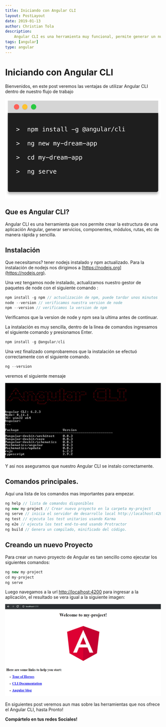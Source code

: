```yaml
---
title: Iniciando con Angular CLI
layout: PostLayout
date: 2019-01-13
author: Christian Tola
description:
    Angular CLI es una herramienta muy funcional, permite generar un nuevo proyecto y optimizar nuestro flujo de trabajo con angular, una herramienta muy necesaria para el desarrollo web usando angular.
tags: [angular]
type: angular
---
```


# Iniciando con Angular CLI

<Info />

Bienvenidos, en este post veremos las ventajas de utilizar Angular CLI dentro de nuestro flujo de trabajo

![Angular CLI comandos](./images/iniciando-con-angular-cli/cli-logo.svg)

## Que es Angular CLI?

Angular CLI es una herramienta que nos permite crear la estructura de una aplicación Angular, generar servicios, componentes, módulos, rutas, etc de manera rápida y sencilla.

## Instalación

Que necesitamos? tener nodejs instalado y npm actualizado. Para la instalación de nodejs nos dirigimos a [https://nodejs.org](https://nodejs.org).

Una vez tengamos node instalado, actualizamos nuestro gestor de paquetes de node con el siguiente comando :

```javascript
npm install -g npm // actualización de npm, puede tardar unos minutos
node --version // verificamos nuestra version de node
npm --version // verificamos la version de npm
```

Verificamos que la version de node y npm sea la ultima antes de continuar.

La instalación es muy sencilla, dentro de la linea de comandos ingresamos el siguiente comando y presionamos Enter.

```javascript
npm install -g @angular/cli
```

Una vez finalizado comprobaremos que la instalación se efectuó correctamente con el siguiente comando.

```javascript
ng --version
```
veremos el siguiente mensaje

![Angular CLI Version](./images/iniciando-con-angular-cli/angular-cli-version.jpg)

Y asi nos aseguramos que nuestro Angular CLI se instalo correctamente.

## Comandos principales.

Aquí una lista de los comandos mas importantes para empezar.

```javascript
ng help // lista de comandos disponibles
ng new my-project // Crear nuevo proyecto en la carpeta my-project
ng serve // inicia el servidor de desarrollo local http://localhost:4200
ng test // ejecuta los test unitarios usando Karma
ng e2e // ejecuta los test end-to-end usando Protractor
ng build // Genera un compilado, minificado del código.
```

## Creando un nuevo Proyecto

Para crear un nuevo proyecto de Angular es tan sencillo como ejecutar los siguientes comandos:

```Javascript
ng new my-project
cd my-project
ng serve
```

Luego navegamos a la url [http://localhost:4200](http://localhost:4200) para ingresar a la aplicación, el resultado se vera igual a la siguiente imagen:

![Angular first page](./images/iniciando-con-angular-cli/angular-first-page.jpg)

En siguientes post veremos aun mas sobre las herramientas que nos ofrece el Angular CLI, hasta Pronto!

**Compártelo en tus redes Sociales!**
<SocialButtons />

<Disqus />